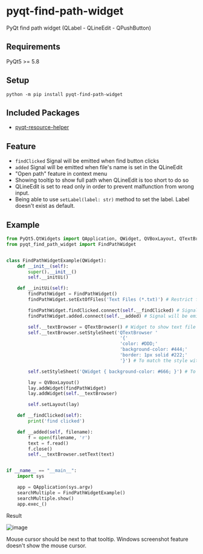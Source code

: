 # pyqt-find-path-widget
PyQt find path widget (QLabel - QLineEdit - QPushButton)

## Requirements
PyQt5 >= 5.8

## Setup
`python -m pip install pyqt-find-path-widget`

## Included Packages
* <a href="https://github.com/yjg30737/pyqt-resource-helper.git">pyqt-resource-helper</a>

## Feature
* `findClicked` Signal will be emitted when find button clicks
* `added` Signal will be emitted when file's name is set in the QLineEdit
* "Open path" feature in context menu
* Showing tooltip to show full path when QLineEdit is too short to do so
* QLineEdit is set to read only in order to prevent malfunction from wrong input.
* Being able to use `setLabel(label: str)` method to set the label. Label doesn't exist as default.

## Example
```python
from PyQt5.QtWidgets import QApplication, QWidget, QVBoxLayout, QTextBrowser
from pyqt_find_path_widget import FindPathWidget


class FindPathWidgetExample(QWidget):
    def __init__(self):
        super().__init__()
        self.__initUi()

    def __initUi(self):
        findPathWidget = FindPathWidget()
        findPathWidget.setExtOfFiles('Text Files (*.txt)') # Restrict file's extension to find

        findPathWidget.findClicked.connect(self.__findClicked) # Signal will be emitted when find button clicks
        findPathWidget.added.connect(self.__added) # Signal will be emitted when file's name is set in the QLineEdit

        self.__textBrowser = QTextBrowser() # Widget to show text file's content
        self.__textBrowser.setStyleSheet('QTextBrowser '
                                          '{'
                                          'color: #DDD;'
                                          'background-color: #444;'
                                          'border: 1px solid #222;'
                                          '}') # To match the style with FindPathWidget

        self.setStyleSheet('QWidget { background-color: #666; }') # To match the style with FindPathWidget

        lay = QVBoxLayout()
        lay.addWidget(findPathWidget)
        lay.addWidget(self.__textBrowser)

        self.setLayout(lay)

    def __findClicked(self):
        print('find clicked')

    def __added(self, filename):
        f = open(filename, 'r')
        text = f.read()
        f.close()
        self.__textBrowser.setText(text)


if __name__ == "__main__":
    import sys

    app = QApplication(sys.argv)
    searchMultiple = FindPathWidgetExample()
    searchMultiple.show()
    app.exec_()
```

Result

![image](https://user-images.githubusercontent.com/55078043/147036534-e8624abd-c5dc-4838-b6bc-4dc961499c43.png)

Mouse cursor should be next to that tooltip. Windows screenshot feature doesn't show the mouse cursor.
